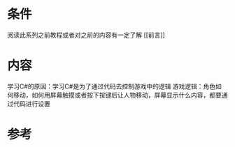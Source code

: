 # 条件
阅读此系列之前教程或者对之前的内容有一定了解
[[前言]]
# 内容
学习C#的原因：学习C#是为了通过代码去控制游戏中的逻辑
游戏逻辑：角色如何移动，如何用屏幕触摸或者按下按键后让人物移动，屏幕显示什么内容，都要通过代码进行设置
# 参考
